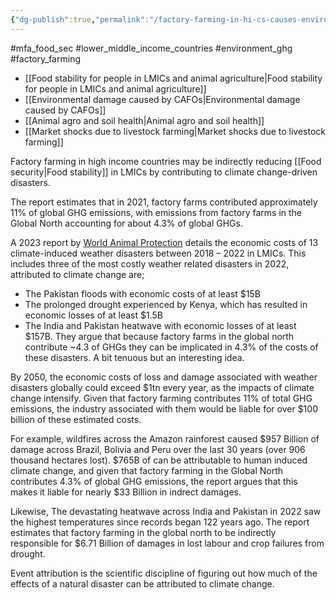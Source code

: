 ```yaml
---
{"dg-publish":true,"permalink":"/factory-farming-in-hi-cs-causes-environmental-disasters-in-lmi-cs/","tags":["factory_farming"],"created":"2024-03-10T23:15:52.000+00:00","updated":"2025-10-10T23:33:48.606+01:00"}
---
```


#mfa_food_sec #lower_middle_income_countries #environment_ghg  #factory_farming 

- [[Food stability for people in LMICs and animal agriculture\|Food stability for people in LMICs and animal agriculture]]
- [[Environmental damage caused by CAFOs\|Environmental damage caused by CAFOs]]
- [[Animal agro and soil health\|Animal agro and soil health]]
- [[Market shocks due to livestock farming\|Market shocks due to livestock farming]]

Factory farming in high income countries may be indirectly reducing [[Food security\|Food stability]] in LMICs by contributing to climate change-driven disasters. 

The report estimates that in 2021, factory farms contributed approximately 11% of global GHG emissions, with emissions from factory farms in the Global North accounting for about 4.3% of global GHGs.

A 2023 report by [World Animal Protection](https://www.worldanimalprotection.org/globalassets/pdfs/reports/english/world-animal-protection-cop28-report.pdf) details the economic costs of 13 climate-induced weather disasters between 2018 – 2022 in LMICs. This includes  three of the most costly weather related disasters in 2022, attributed to climate change are; 
- The Pakistan floods with economic costs of at least $15B 
- The prolonged drought experienced by Kenya, which has resulted in economic losses of at least $1.5B
- The India and Pakistan heatwave with economic losses of at least $157B. 
They argue that because factory farms in the global north contribute ~4.3 of GHGs they can be implicated in 4.3% of the costs of these disasters. A bit tenuous but an interesting idea.

By 2050, the economic costs of loss and damage associated with weather disasters globally could exceed $1tn every year, as the impacts of climate change intensify. Given that factory farming contributes 11% of total GHG emissions, the industry associated with them would be liable for over $100 billion of these estimated costs.

For example, wildfires across the Amazon rainforest caused $957 Billion of damage across Brazil, Bolivia and Peru over the last 30 years (over 906 thousand hectares lost). $765B of can be attributable to human induced climate change, and given that factory farming in the Global North contributes 4.3% of global GHG emissions, the report argues that this makes it liable for nearly $33 Billion in indrect damages. 

Likewise, The devastating heatwave across India and Pakistan in 2022 saw the highest temperatures since records began 122 years ago. The report estimates that factory farming in the global north to be indirectly responsible for $6.71 Billion of damages in lost labour and crop failures from drought.

Event attribution is the scientific discipline of figuring out how much of the effects of a natural disaster can be attributed to climate change.
